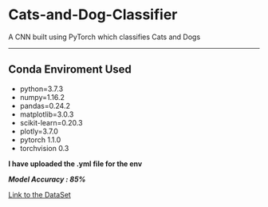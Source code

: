 # Cats-and-Dog-Classifier
A CNN built using PyTorch which classifies Cats and Dogs
***
## Conda Enviroment Used
  - python=3.7.3
  - numpy=1.16.2
  - pandas=0.24.2
  - matplotlib=3.0.3
  - scikit-learn=0.20.3
  - plotly=3.7.0
  - pytorch 1.1.0
  - torchvision 0.3
  
**I have uploaded the .yml file for the env**

***Model Accuracy : 85%***

[Link to the DataSet](https://drive.google.com/file/d/1fuFurVV8rcrVTAFPjhQvzGLNdnTi1jWZ/view)
